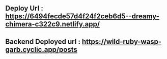 
## Deploy Url : https://6494fecde57d4f24f2ceb6d5--dreamy-chimera-c322c9.netlify.app/  ##

## Backend Deployed url : https://wild-ruby-wasp-garb.cyclic.app/posts ##